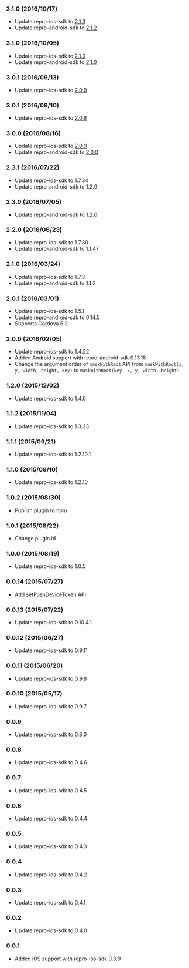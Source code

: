 ### 3.1.0 (2016/10/17)

- Update repro-ios-sdk to [2.1.3](https://github.com/reproio/repro-ios-sdk/releases/tag/2.1.3)
- Update repro-android-sdk to [2.1.2](https://github.com/reproio/repro-android-sdk/releases/tag/2.1.2)

### 3.1.0 (2016/10/05)

- Update repro-ios-sdk to [2.1.0](https://github.com/reproio/repro-ios-sdk/releases/tag/2.1.0)
- Update repro-android-sdk to [2.1.0](https://github.com/reproio/repro-android-sdk/releases/tag/2.1.0)

### 3.0.1 (2016/09/13)

- Update repro-ios-sdk to [2.0.9](https://github.com/reproio/repro-ios-sdk/releases/tag/2.0.9)

### 3.0.1 (2016/09/10)

- Update repro-ios-sdk to [2.0.6](https://github.com/reproio/repro-ios-sdk/releases/tag/2.0.6)

### 3.0.0 (2016/08/16)

- Update repro-ios-sdk to [2.0.0](https://github.com/reproio/repro-ios-sdk/releases/tag/2.0.0)
- Update repro-android-sdk to [2.0.0](https://github.com/reproio/repro-android-sdk/releases/tag/2.0.0)

### 2.3.1 (2016/07/22)

- Update repro-ios-sdk to 1.7.34
- Update repro-android-sdk to 1.2.9

### 2.3.0 (2016/07/05)

- Update repro-android-sdk to 1.2.0

### 2.2.0 (2016/06/23)

- Update repro-ios-sdk to 1.7.30
- Update repro-android-sdk to 1.1.47

### 2.1.0 (2016/03/24)

- Update repro-ios-sdk to 1.7.3
- Update repro-android-sdk to 1.1.2

### 2.0.1 (2016/03/01)

- Update repro-ios-sdk to 1.5.1
- Update repro-android-sdk to 0.14.5
- Supports Cordova 5.2

### 2.0.0 (2016/02/05)

- Update repro-ios-sdk to 1.4.22
- Added Android support with repro-android-sdk 0.13.18
- Change the argument order of `maskWithRect` API from `maskWithRect(x, y, width, height, key)` to `maskWithRect(key, x, y, width, height)`

### 1.2.0 (2015/12/02)

- Update repro-ios-sdk to 1.4.0

### 1.1.2 (2015/11/04)

- Update repro-ios-sdk to 1.3.23

### 1.1.1 (2015/09/21)

- Update repro-ios-sdk to 1.2.10.1

### 1.1.0 (2015/09/10)

- Update repro-ios-sdk to 1.2.10

### 1.0.2 (2015/08/30)

- Publish plugin to npm

### 1.0.1 (2015/08/22)

- Change plugin id

### 1.0.0 (2015/08/19)

- Update repro-ios-sdk to 1.0.5

### 0.0.14 (2015/07/27)

- Add setPushDeviceToken API

### 0.0.13 (2015/07/22)

- Update repro-ios-sdk to 0.10.4.1

### 0.0.12 (2015/06/27)

- Update repro-ios-sdk to 0.9.11

### 0.0.11 (2015/06/20)

- Update repro-ios-sdk to 0.9.8

### 0.0.10 (2015/05/17)

- Update repro-ios-sdk to 0.9.7

### 0.0.9

- Update repro-ios-sdk to 0.8.0

### 0.0.8

- Update repro-ios-sdk to 0.4.6

### 0.0.7

- Update repro-ios-sdk to 0.4.5

### 0.0.6

- Update repro-ios-sdk to 0.4.4

### 0.0.5

- Update repro-ios-sdk to 0.4.3

### 0.0.4

- Update repro-ios-sdk to 0.4.2

### 0.0.3

- Update repro-ios-sdk to 0.4.1

### 0.0.2

- Update repro-ios-sdk to 0.4.0

### 0.0.1

- Added iOS support with repro-ios-sdk 0.3.9
